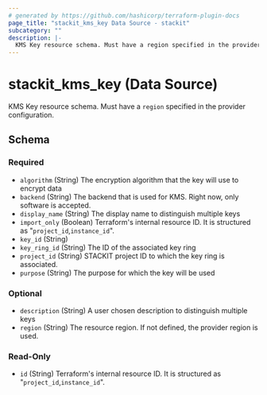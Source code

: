 ```yaml
---
# generated by https://github.com/hashicorp/terraform-plugin-docs
page_title: "stackit_kms_key Data Source - stackit"
subcategory: ""
description: |-
  KMS Key resource schema. Must have a region specified in the provider configuration.
---
```


# stackit_kms_key (Data Source)

KMS Key resource schema. Must have a `region` specified in the provider configuration.



<!-- schema generated by tfplugindocs -->
## Schema

### Required

- `algorithm` (String) The encryption algorithm that the key will use to encrypt data
- `backend` (String) The backend that is used for KMS. Right now, only software is accepted.
- `display_name` (String) The display name to distinguish multiple keys
- `import_only` (Boolean) Terraform's internal resource ID. It is structured as "`project_id`,`instance_id`".
- `key_id` (String)
- `key_ring_id` (String) The ID of the associated key ring
- `project_id` (String) STACKIT project ID to which the key ring is associated.
- `purpose` (String) The purpose for which the key will be used

### Optional

- `description` (String) A user chosen description to distinguish multiple keys
- `region` (String) The resource region. If not defined, the provider region is used.

### Read-Only

- `id` (String) Terraform's internal resource ID. It is structured as "`project_id`,`instance_id`".
